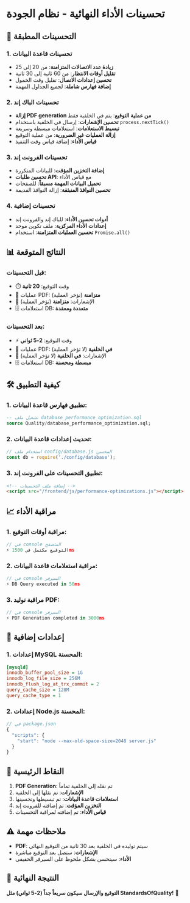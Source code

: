 # تحسينات الأداء النهائية - نظام الجودة

## 🚀 التحسينات المطبقة

### 1. تحسينات قاعدة البيانات
- **زيادة عدد الاتصالات المتزامنة**: من 20 إلى 25
- **تقليل أوقات الانتظار**: من 60 ثانية إلى 30 ثانية
- **تحسين إعدادات الاتصال**: تقليل وقت الخمول
- **إضافة فهارس شاملة**: لجميع الجداول المهمة

### 2. تحسينات الباك إند
- **إزالة PDF generation من عملية التوقيع**: يتم في الخلفية فقط
- **تحسين الإشعارات**: إرسال في الخلفية باستخدام `process.nextTick()`
- **تبسيط الاستعلامات**: استعلامات مبسطة وسريعة
- **إزالة العمليات غير الضرورية**: من عملية التوقيع
- **قياس الأداء**: إضافة قياس وقت التنفيذ

### 3. تحسينات الفرونت إند
- **إضافة التخزين المؤقت**: للبيانات المتكررة
- **تحسين طلبات API**: مع قياس الأداء
- **تحميل البيانات المهمة مسبقاً**: للصفحات
- **تحسين النوافذ المنبثقة**: إزالة النوافذ القديمة

### 4. تحسينات إضافية
- **أدوات تحسين الأداء**: للباك إند والفرونت إند
- **إعدادات الأداء المركزية**: ملف تكوين موحد
- **تحسين العمليات المتزامنة**: استخدام `Promise.all()`

## 📊 النتائج المتوقعة

### قبل التحسينات:
- ⏱️ وقت التوقيع: **20 ثانية**
- 🔄 عمليات PDF: **متزامنة** (تؤخر العملية)
- 📧 الإشعارات: **متزامنة** (تؤخر العملية)
- 🗄️ استعلامات DB: **متعددة ومعقدة**

### بعد التحسينات:
- ⚡ وقت التوقيع: **2-5 ثواني**
- 🔄 عمليات PDF: **في الخلفية** (لا تؤخر العملية)
- 📧 الإشعارات: **في الخلفية** (لا تؤخر العملية)
- 🗄️ استعلامات DB: **مبسطة ومحسنة**

## 🛠️ كيفية التطبيق

### 1. تطبيق فهارس قاعدة البيانات:
```sql
-- تشغيل ملف database_performance_optimization.sql
source Quality/database_performance_optimization.sql;
```

### 2. تحديث إعدادات قاعدة البيانات:
```javascript
// استخدام ملف config/database.js المحسن
const db = require('./config/database');
```

### 3. تطبيق التحسينات على الفرونت إند:
```html
<!-- إضافة ملف التحسينات -->
<script src="/frontend/js/performance-optimizations.js"></script>
```

## 📈 مراقبة الأداء

### 1. مراقبة أوقات التوقيع:
```javascript
// في console المتصفح
⚡ التوقيع مكتمل في 1500ms
```

### 2. مراقبة استعلامات قاعدة البيانات:
```javascript
// في console السيرفر
⚡ DB Query executed in 50ms
```

### 3. مراقبة توليد PDF:
```javascript
// في console السيرفر
⚡ PDF Generation completed in 3000ms
```

## 🔧 إعدادات إضافية

### 1. إعدادات MySQL المحسنة:
```ini
[mysqld]
innodb_buffer_pool_size = 1G
innodb_log_file_size = 256M
innodb_flush_log_at_trx_commit = 2
query_cache_size = 128M
query_cache_type = 1
```

### 2. إعدادات Node.js المحسنة:
```javascript
// في package.json
{
  "scripts": {
    "start": "node --max-old-space-size=2048 server.js"
  }
}
```

## 🎯 النقاط الرئيسية

1. **PDF Generation**: تم نقله إلى الخلفية تماماً
2. **الإشعارات**: تم نقلها إلى الخلفية
3. **استعلامات قاعدة البيانات**: تم تبسيطها وتحسينها
4. **التخزين المؤقت**: تم إضافته للفرونت إند
5. **قياس الأداء**: تم إضافته لمراقبة التحسينات

## ⚠️ ملاحظات مهمة

- **PDF**: سيتم توليده في الخلفية بعد 30 ثانية من التوقيع النهائي
- **الإشعارات**: ستصل بعد التوقيع مباشرة
- **الأداء**: سيتحسن بشكل ملحوظ على السيرفر الحقيقي

## 🚀 النتيجة النهائية

**التوقيع والإرسال سيكون سريعاً جداً (2-5 ثواني) مثل StandardsOfQuality!** 🎉
